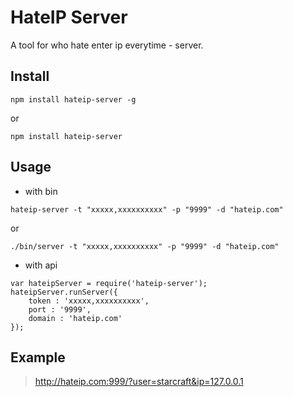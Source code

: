 # HateIP Server

A tool for who hate enter ip everytime - server.

## Install

```
npm install hateip-server -g
```

or

```
npm install hateip-server
```

## Usage

- with bin  
  
```
hateip-server -t "xxxxx,xxxxxxxxxx" -p "9999" -d "hateip.com"  
```

or  


```
./bin/server -t "xxxxx,xxxxxxxxxx" -p "9999" -d "hateip.com"  
```

- with api

```
var hateipServer = require('hateip-server');
hateipServer.runServer({
    token : 'xxxxx,xxxxxxxxxx',
    port : '9999',
    domain : 'hateip.com'
});
```

## Example

> http://hateip.com:999/?user=starcraft&ip=127.0.0.1